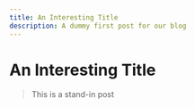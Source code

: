 ```yaml
---
title: An Interesting Title
description: A dummy first post for our blog
---
```


# An Interesting Title

> This is a stand-in post
